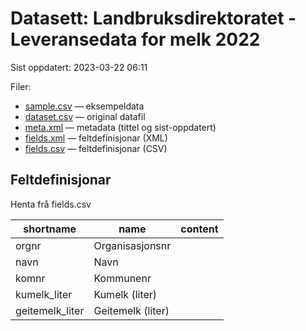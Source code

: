# Datasett: Landbruksdirektoratet - Leveransedata for melk 2022
 Sist oppdatert: 2023-03-22 06:11

 Filer:
 - [sample.csv](sample.csv) — eksempeldata
 - [dataset.csv](dataset.csv) — original datafil
 - [meta.xml](meta.xml) — metadata (tittel og sist-oppdatert)
 - [fields.xml](fields.xml) — feltdefinisjonar (XML)
 - [fields.csv](fields.csv) — feltdefinisjonar (CSV)


## Feltdefinisjonar
Henta frå fields.csv

| shortname | name | content |
| --- | --- | --- |
| orgnr | Organisasjonsnr |  |
| navn | Navn |  |
| komnr | Kommunenr |  |
| kumelk_liter | Kumelk (liter) |  |
| geitemelk_liter | Geitemelk (liter) |  |

